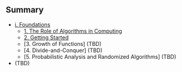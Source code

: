 Summary
-------

* [i. Foundations](1.00.md)
  * [1. The Role of Algorithms in Computing](1.01.md)
  * [2. Getting Started](1.02.md)
  * [3. Growth of Functions] (TBD)
  * [4. Divide-and-Conquer] (TBD)
  * [5. Probabilistic Analysis and Randomized Algorithms] (TBD)
*  (TBD)

